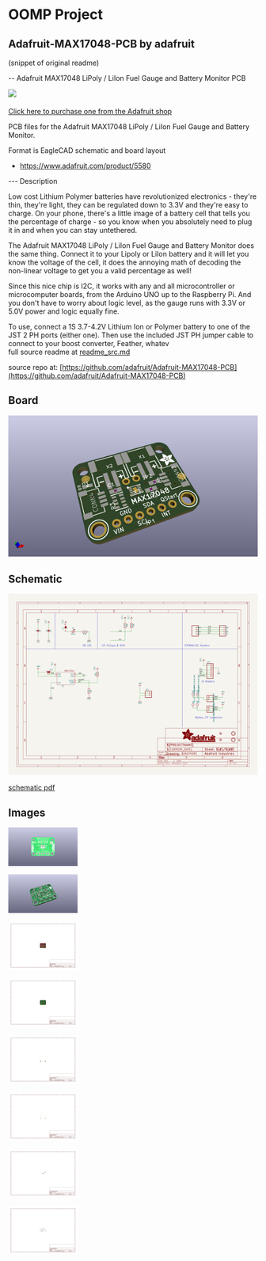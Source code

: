 # OOMP Project  
## Adafruit-MAX17048-PCB  by adafruit  
  
(snippet of original readme)  
  
-- Adafruit MAX17048 LiPoly / LiIon Fuel Gauge and Battery Monitor PCB  
  
<a href="http://www.adafruit.com/products/5580"><img src="assets/5580.jpg?raw=true" width="500px"><br/>  
Click here to purchase one from the Adafruit shop</a>  
  
PCB files for the Adafruit MAX17048 LiPoly / LiIon Fuel Gauge and Battery Monitor.   
  
Format is EagleCAD schematic and board layout  
* https://www.adafruit.com/product/5580  
  
--- Description  
  
Low cost Lithium Polymer batteries have revolutionized electronics - they're thin, they're light, they can be regulated down to 3.3V and they're easy to charge. On your phone, there's a little image of a battery cell that tells you the percentage of charge - so you know when you absolutely need to plug it in and when you can stay untethered.  
  
The Adafruit MAX17048 LiPoly / LiIon Fuel Gauge and Battery Monitor does the same thing. Connect it to your Lipoly or LiIon battery and it will let you know the voltage of the cell, it does the annoying math of decoding the non-linear voltage to get you a valid percentage as well!  
  
Since this nice chip is I2C, it works with any and all microcontroller or microcomputer boards, from the Arduino UNO up to the Raspberry Pi. And you don't have to worry about logic level, as the gauge runs with 3.3V or 5.0V power and logic equally fine.  
  
To use, connect a 1S 3.7-4.2V Lithium Ion or Polymer battery to one of the JST 2 PH ports (either one). Then use the included JST PH jumper cable to connect to your boost converter, Feather, whatev  
  full source readme at [readme_src.md](readme_src.md)  
  
source repo at: [https://github.com/adafruit/Adafruit-MAX17048-PCB](https://github.com/adafruit/Adafruit-MAX17048-PCB)  
## Board  
  
[![working_3d.png](working_3d_600.png)](working_3d.png)  
## Schematic  
  
[![working_schematic.png](working_schematic_600.png)](working_schematic.png)  
  
[schematic pdf](working_schematic.pdf)  
## Images  
  
[![working_3D_bottom.png](working_3D_bottom_140.png)](working_3D_bottom.png)  
  
[![working_3D_top.png](working_3D_top_140.png)](working_3D_top.png)  
  
[![working_assembly_page_01.png](working_assembly_page_01_140.png)](working_assembly_page_01.png)  
  
[![working_assembly_page_02.png](working_assembly_page_02_140.png)](working_assembly_page_02.png)  
  
[![working_assembly_page_03.png](working_assembly_page_03_140.png)](working_assembly_page_03.png)  
  
[![working_assembly_page_04.png](working_assembly_page_04_140.png)](working_assembly_page_04.png)  
  
[![working_assembly_page_05.png](working_assembly_page_05_140.png)](working_assembly_page_05.png)  
  
[![working_assembly_page_06.png](working_assembly_page_06_140.png)](working_assembly_page_06.png)  
